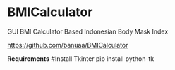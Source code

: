 # BMICalculator
GUI BMI Calculator Based Indonesian Body Mask Index

https://github.com/banuaa/BMICalculator

<b>Requirements</b>
#Install Tkinter
pip install python-tk
